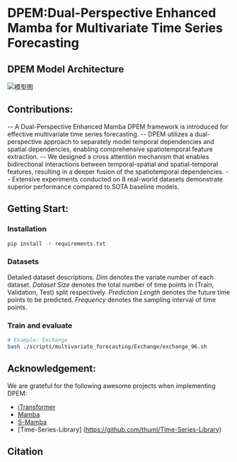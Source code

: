 # DPEM:Dual-Perspective Enhanced Mamba for Multivariate Time Series Forecasting
## DPEM Model Architecture
![模型图](https://github.com/user-attachments/assets/4ea7d8f0-306e-4cbd-8241-de278e360a08)
## Contributions:

-- A Dual-Perspective Enhanced Mamba DPEM framework is introduced for effective multivariate time series forecasting.
-- DPEM utilizes a dual-perspective approach to separately model temporal dependencies and spatial dependencies, enabling comprehensive spatiotemporal feature extraction.
-- We designed a cross attention mechanism that enables bidirectional interactions between temporal-spatial and spatial-temporal features, resulting in a deeper fusion of the spatiotemporal dependencies.
-- Extensive experiments conducted on 8 real-world datasets demonstrate superior performance compared to SOTA baseline models.

## Getting Start:
### Installation
```bash
pip install -r requirements.txt
```
### Datasets
Detailed dataset descriptions. $Dim$ denotes the variate number of each dataset. $Dataset$ $Size$ denotes the total number of time points in (Train, Validation, Test) split respectively. $Prediction$ $Length$ denotes the future time points to be predicted. $Frequency$ denotes the sampling interval of time points.

### Train and evaluate

```bash
# Example: Exchange
bash ./scripts/multivariate_forecasting/Exchange/exchange_96.sh

```


## Acknowledgement:

We are grateful for the following awesome projects when implementing DPEM:

- [iTransformer](https://github.com/thuml/iTransformer)
- [Mamba](https://github.com/state-spaces/mamba)
- [S-Mamba](https://github.com/wzhwzhwzh0921/S-D-Mamba)
- [Time-Series-Library] (https://github.com/thuml/Time-Series-Library)

## Citation  

